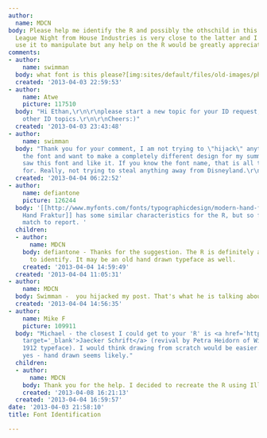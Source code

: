 ```yaml
---
author:
  name: MDCN
body: Please help me identify the R and possibly the othschild in this logo. House-A-Rama
  League Night from House Industries is very close to the latter and I could probably
  use it to manipulate but any help on the R would be greatly appreciated.
comments:
- author:
    name: swimman
  body: what font is this please?[img:sites/default/files/old-images/photo_5453.JPG]
  created: '2013-04-03 22:59:53'
- author:
    name: Atwe
    picture: 117510
  body: "Hi Ethan,\r\n\r\nplease start a new topic for your ID request, do not hijack
    other ID topics.\r\n\r\nCheers:)"
  created: '2013-04-03 23:43:48'
- author:
    name: swimman
  body: "Thank you for your comment, I am not trying to \"hijack\" anything. I like
    the font and want to make a completely different design for my summer league team...I
    saw this font and like it. If you know the font name, that is all that I am looking
    for. Really, not trying to steal anything away from Disneyland.\r\n\r\nEthan"
  created: '2013-04-04 06:22:52'
- author:
    name: defiantone
    picture: 126244
  body: '[[http://www.myfonts.com/fonts/typographicdesign/modern-hand-fraktur/|Modern
    Hand Fraktur]] has some similar characteristics for the R, but so far no real
    match to report. '
  children:
  - author:
      name: MDCN
    body: defiantone - Thanks for the suggestion. The R is definitely a tough one
      to identify. It may be an old hand drawn typeface as well.
    created: '2013-04-04 14:59:49'
  created: '2013-04-04 11:05:31'
- author:
    name: MDCN
  body: Swimman -  you hijacked my post. That's what he is talking about.
  created: '2013-04-04 14:56:35'
- author:
    name: Mike F
    picture: 109911
  body: "Michael - the closest I could get to your 'R' is <a href='http://moorstation.org/typoasis/blackletter/htm/jaecker-schrift.htm'
    target='_blank'>Jaecker Schrift</a> (revival by Petra Heidorn of Wilhelm Jaecker's
    1912 typeface). I would think drawing from scratch would be easier.\r\n\r\nAnd
    yes - hand drawn seems likely."
  children:
  - author:
      name: MDCN
    body: Thank you for the help. I decided to recreate the R using Illstrator.
    created: '2013-04-08 16:21:13'
  created: '2013-04-04 16:59:57'
date: '2013-04-03 21:58:10'
title: Font Identification

---
```


